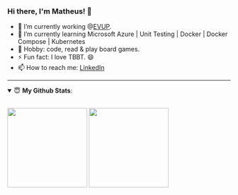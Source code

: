### Hi there, I'm Matheus! 👋

- 🔭 I’m currently working @[EVUP](https://evup.com.br/).
- 🌱 I’m currently learning Microsoft Azure | Unit Testing | Docker | Docker Compose | Kubernetes
- 🏓 Hobby: code, read & play board games.
- ⚡ Fun fact: I love TBBT. 😄
- 📫 How to reach me: [LinkedIn](https://www.linkedin.com/in/matheus-nani-b8649833/)

---

<details open>
 <summary> 😇 <b>My Github Stats</b>: </summary>
<br>
<p align = "center">  
 <div>
  <img height="180em" src="https://github-readme-stats.vercel.app/api?username=matheusnani&show_icons=true&theme=algolia&include_all_commits=true&count_private=true"/>
  <img height="180em" src="https://github-readme-stats.vercel.app/api/top-langs/?username=matheusnani&layout=compact&langs_count=6&theme=algolia"/>
</div>
</p>
</details>
